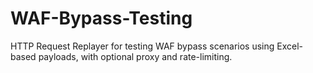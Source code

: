 # WAF-Bypass-Testing
HTTP Request Replayer for testing WAF bypass scenarios using Excel-based payloads, with optional proxy and rate-limiting.
